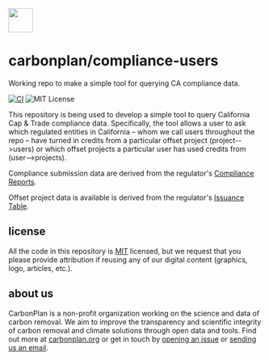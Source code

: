 <img
  src='https://carbonplan-assets.s3.amazonaws.com/monogram/dark-small.png'
  height='48'
/>

# carbonplan/compliance-users

Working repo to make a simple tool for querying CA compliance data.

[![CI](https://github.com/carbonplan/python-project-template/actions/workflows/main.yaml/badge.svg)](https://github.com/carbonplan/python-project-template/actions/workflows/main.yaml)
![MIT License][]

[mit license]: https://badgen.net/badge/license/MIT/blue

This repository is being used to develop a simple tool to query California Cap & Trade compliance data. Specifically, the tool allows a user to ask which regulated entities in California – whom we call users throughout the repo – have turned in credits from a particular offset project (project-->users) or which offset projects a particular user has used credits from (user-->projects).

Compliance submission data are derived from the regulator's [Compliance Reports](https://ww2.arb.ca.gov/our-work/programs/cap-and-trade-program/cap-and-trade-program-data).

Offset project data is available is derived from the regulator's [Issuance Table](https://ww2.arb.ca.gov/our-work/programs/cap-and-trade-program/cap-and-trade-program-data).

## license

All the code in this repository is [MIT](https://choosealicense.com/licenses/mit/) licensed, but we request that you please provide attribution if reusing any of our digital content (graphics, logo, articles, etc.).

## about us

CarbonPlan is a non-profit organization working on the science and data of carbon removal. We aim to improve the transparency and scientific integrity of carbon removal and climate solutions through open data and tools. Find out more at [carbonplan.org](https://carbonplan.org/) or get in touch by [opening an issue](https://github.com/carbonplan/compliance-users/issues/new) or [sending us an email](mailto:hello@carbonplan.org).
